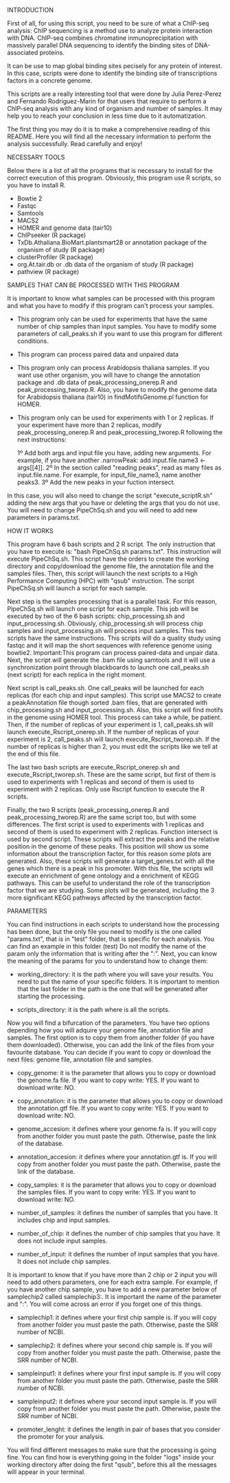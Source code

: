 INTRODUCTION

First of all, for using this script, you need to be sure of what a ChIP-seq analysis: ChIP sequencing is a method use to analyze protein 
interaction with DNA. ChIP-seq combines chromatine inmunoprecipitation with massively parallel DNA sequencing to identify the binding sites
of DNA-associated proteins.

It can be use to map global binding sites pecisely for any protein of interest. In this case, scripts were done to identify the binding 
site of transcriptions factors in a concrete genome.

This scripts are a really interesting tool that were done by Julia Perez-Perez and Fernando Rodriguez-Marin for that users that require
to perform a ChIP-seq analysis with any kind of organism and number of samples. It may help you to reach your conclusion in less time
due to it automatization.

The first thing you may do it is to make a comprehensive reading of this README. Here you will find all the necessary information to perform
the analysis successfully. Read carefully and enjoy!

NECESSARY TOOLS

Below there is a list of all the programs that is necessary to install for the correct execution of this program. Obviously, this program 
use R scripts, so you have to install R. 

 - Bowtie 2
 - Fastqc
 - Samtools
 - MACS2
 - HOMER and genome data (tair10)
 - ChIPseeker (R package)
 - TxDb.Athaliana.BioMart.plantsmart28 or annotation package of the organism of study (R package)
 - clusterProfiler (R package)
 - org.At.tair.db or .db data of the organism of study (R package)
 - pathview (R package)

SAMPLES THAT CAN BE PROCESSED WITH THIS PROGRAM

It is important to know what samples can be processed with this program and what you have to modify if this program can't process your 
samples.

 - This program only can be used for experiments that have the same number of chip samples than input samples. You have to modify some 
 parameters of call_peaks.sh if you want to use this program for different conditions.

 - This program can process paired data and unpaired data
 
 - This program only can process Arabidopsis thaliana samples. If you want use other organism, you will have to change the annotation 
 package and .db data of peak_processing_onerep.R and peak_processing_tworep.R. Also, you have to modify the genome data for Arabidopsis
 thaliana (tair10) in findMotifsGenome.pl function for HOMER. 

 - This program only can be used for experiments with 1 or 2 replicas. If your experiment have more than 2 replicas, modify 
 peak_processing_onerep.R and peak_processing_tworep.R following the next instructions: 

	1º Add both args and input file you have, adding new arguments. For example, if you have another .narrowPeak: add
	input.file.name3 <- args[[4]].
	2º In the section called "reading peaks", read as many files as input.file.name. For example, for input_file_name3, name another 
	peaks3.
	3º Add the new peaks in your fuction intersect.

 In this case, you will also need to change the script "execute_scriptR.sh" adding the new args that you have or deleting the args that you
 do not use. You will need to change PipeChSq.sh and you will need to add new parameters in params.txt. 

HOW IT WORKS

This program have 6 bash scripts and 2 R script. The only instruction that you have to execute is: "bash PipeChSq.sh params.txt". This 
instruction will execute PipeChSq.sh. This script have the orders to create the working directory and copy/download the genome file, the
annotation file and the samples files. Then, this script will launch the next scripts to a High Performance Computing (HPC) with "qsub" 
instruction. The script PipeChSq.sh will launch a script for each sample. 

Next step is the samples processing that is a parallel task. For this reason, PipeChSq.sh will launch one script for each sample. This job
will be executed by two of the 6 bash scripts: chip_processing.sh and input_processing.sh. Obviously, chip_processing.sh will process chip
samples and input_processing.sh will process input samples. This two scripts have the same instructions. This scripts will do a quality 
study using fastqc and it will map the short sequences with reference genome using bowtie2. Important:This program can process paired-data 
and unpair data. Next, the script will generate the .bam file using samtools and it will use a synchronization point through blackboards 
to launch one call_peaks.sh (next script) for each replica in the right moment. 

Next script is call_peaks.sh. One call_peaks will be launched for each replicas (for each chip and input samples). This script use MACS2
to create a peakAnnotation file though sorted .bam files, that are generated with chip_processing.sh and input_processing.sh. Also, this 
script will find motifs in the genome using HOMER tool. This process can take a while, be patient. Then, if the number of replicas of your
experiment is 1, call_peaks.sh will launch execute_Rscript_onerep.sh. If the number of replicas of your experiment is 2, call_peaks.sh
will launch execute_Rscript_tworep.sh. If the number of replicas is higher than 2, you must edit the scripts like we tell at the end of 
this file.

The last two bash scripts are execute_Rscript_onerep.sh and execute_Rscript_tworep.sh. These are the same script, but first of them is used
to experiments with 1 replicas and second of them is used to experiment with 2 replicas. Only use Rscript function to execute the R scripts.

Finally, the two R scripts (peak_processing_onerep.R and peak_processing_tworep.R) are the same script too, but with some differences. The 
first script is used to experiments with 1 replicas and second of them is used to experiment with 2 replicas. Function intersect is used by
second script. These scripts will extract the peaks and the relative position in the genome of these peaks. This position will show us some
information about the transcription factor, for this reason some plots are generated. Also, these scripts will generate a target_genes.txt
with all the genes which there is a peak in his promoter. With this file, the scripts will execute an enrichment of gene ontology and a 
enrichment of KEGG pathways. This can be useful to understand the role of the transcription factor that we are studying. Some plots will be 
generated, including the 3 more significant KEGG pathways affected by the transcription factor.  

PARAMETERS

You can find instructions in each scripts to understand how the processing has been done, but the only file you need to modify is the one 
called "params.txt", that is in "test" folder, that is specific for each analysis. You can find an example in this folder (test) Do not 
modify the name of the param only the information that is writing after the ":". Next, you can know the meaning of the params for you to 
understand how to change them:

- working_directory: it is the path where you will save your results. You need to put the name of your specific folders. It is important 
  to mention that the last folder in the path is the one that will be generated after starting the processing. 

- scripts_directory: it is the path where is all the scripts.

Now you will find a bifurcation of the parameters. You have two options depending how you will adquire your genome file, annotation file
and samples. The first option is to copy them from another folder (if you have them downloaded). Otherwise, you can add the link of the 
files from your favourite database. You can decide if you want to copy or download the next files: genome file, annotation file and samples.

- copy_genome: it is the parameter that allows you to copy or download the genome.fa file. If you want to copy write: YES. If you want 
  to download write: NO. 

- copy_annotation: it is the parameter that allows you to copy or download the annotation.gtf file. If you want to copy write: YES. If 
  you want to download write: NO.
 
- genome_accesion: it defines where your genome.fa is. If you will copy from another folder you must paste the path. Otherwise, paste 
  the link of the database. 

- annotation_accesion: it defines where your annotation.gtf is. If you will copy from another folder you must paste the path. Otherwise, 
  paste the link of the database.

- copy_samples: it is the parameter that allows you to copy or download the samples files. If you want to copy write: YES. If you want to 
  download write: NO.

- number_of_samples: it defines the number of samples that you have. It includes chip and input samples. 

- number_of_chip: it defines the number of chip samples that you have. It does not include input samples.

- number_of_input: it defines the number of input samples that you have. It does not include chip samples.

It is important to know that if you have more than 2 chip or 2 input you will need to add others parameters, one for each extra sample. 
For example, if you have another chip sample, you have to add a new parameter below of samplechip2 called samplechip3:. It is important 
the name of the parameter and ":". You will come across an error if you forget one of this things. 

- samplechip1: it defines where your first chip sample is. If you will copy from another folder you must paste the path. Otherwise,
  paste the SRR number of NCBI.

- samplechip2: it defines where your second chip sample is. If you will copy from another folder you must paste the path. Otherwise,
  paste the SRR number of NCBI.

- sampleinput1: it defines where your first input sample is. If you will copy from another folder you must paste the path. Otherwise,
  paste the SRR number of NCBI.

- sampleinput2: it defines where your second input sample is. If you will copy from another folder you must paste the path. Otherwise,
  paste the SRR number of NCBI.

- promoter_lenght: it defines the length in pair of bases that you consider the promoter for your analysis. 

You will find different messages to make sure that the processing is going fine. You can find how is everything going in the folder "logs"
inside your working directory after doing the first "qsub", before this all the messages will appear in your terminal. 
